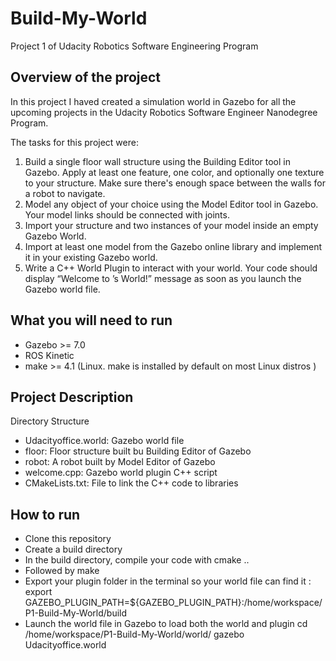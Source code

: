 # Build-My-World

Project 1 of Udacity Robotics Software Engineering Program 

## Overview of the project

In this project I haved created a simulation world in Gazebo for all the upcoming projects in the Udacity Robotics Software Engineer Nanodegree Program.

The tasks for this project were:
1) Build a single floor wall structure using the Building Editor tool in Gazebo. Apply at least one feature, one color, and optionally one texture to your structure. Make sure there's enough space between the walls for a robot to navigate.
2) Model any object of your choice using the Model Editor tool in Gazebo. Your model links should be connected with joints.
3) Import your structure and two instances of your model inside an empty Gazebo World.
4) Import at least one model from the Gazebo online library and implement it in your existing Gazebo world.
5) Write a C++ World Plugin to interact with your world. Your code should display “Welcome to <your name>’s World!” message as soon as you launch the Gazebo world file.

## What you will need to run 
* Gazebo >= 7.0
* ROS Kinetic
* make >= 4.1 (Linux. make is installed by default on most Linux distros )

## Project Description
Directory Structure 
* Udacityoffice.world: Gazebo world file 
* floor: Floor structure built bu Building Editor of Gazebo 
* robot: A robot built by Model Editor of Gazebo 
* welcome.cpp: Gazebo world plugin C++ script 
* CMakeLists.txt: File to link the C++ code to libraries 

## How to run 
* Clone this repository
* Create a build directory 
* In the build directory, compile your code with
cmake .. 
* Followed by 
make 
* Export your plugin folder in the terminal so your world file can find it :
export GAZEBO_PLUGIN_PATH=${GAZEBO_PLUGIN_PATH}:/home/workspace/P1-Build-My-World/build
* Launch the world file in Gazebo to load both the world and plugin 
cd /home/workspace/P1-Build-My-World/world/
gazebo Udacityoffice.world

